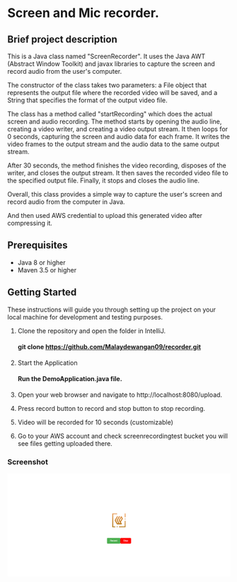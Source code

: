 # Screen and Mic recorder.

## Brief project description

This is a Java class named "ScreenRecorder". It uses the Java AWT (Abstract Window Toolkit) and javax libraries to capture the screen and record audio from the user's computer.

The constructor of the class takes two parameters: a File object that represents the output file where the recorded video will be saved, and a String that specifies the format of the output video file.

The class has a method called "startRecording" which does the actual screen and audio recording. The method starts by opening the audio line, creating a video writer, and creating a video output stream. It then loops for 0 seconds, capturing the screen and audio data for each frame. It writes the video frames to the output stream and the audio data to the same output stream.

After 30 seconds, the method finishes the video recording, disposes of the writer, and closes the output stream. It then saves the recorded video file to the specified output file. Finally, it stops and closes the audio line.

Overall, this class provides a simple way to capture the user's screen and record audio from the computer in Java.

And then used AWS credential to upload this generated video after compressing it.





## Prerequisites

- Java 8 or higher
- Maven 3.5 or higher

## Getting Started

These instructions will guide you through setting up the project on your local machine for development and testing purposes.

1. Clone the repository and open the folder in IntelliJ.
   #### git clone https://github.com/Malaydewangan09/recorder.git

2. Start the Application
   #### Run the DemoApplication.java file.

3. Open your web browser and navigate to http://localhost:8080/upload. 

4. Press record button to record and stop button to stop recording.

5. Video will be recorded for 10 seconds (customizable)

6. Go to your AWS account and check screenrecordingtest bucket you will see files getting uploaded there.


### Screenshot
<img src="https://github.com/Malaydewangan09/recorder/blob/master/Screenshot%202023-04-02%20133222.png" alt="Description of your image">

